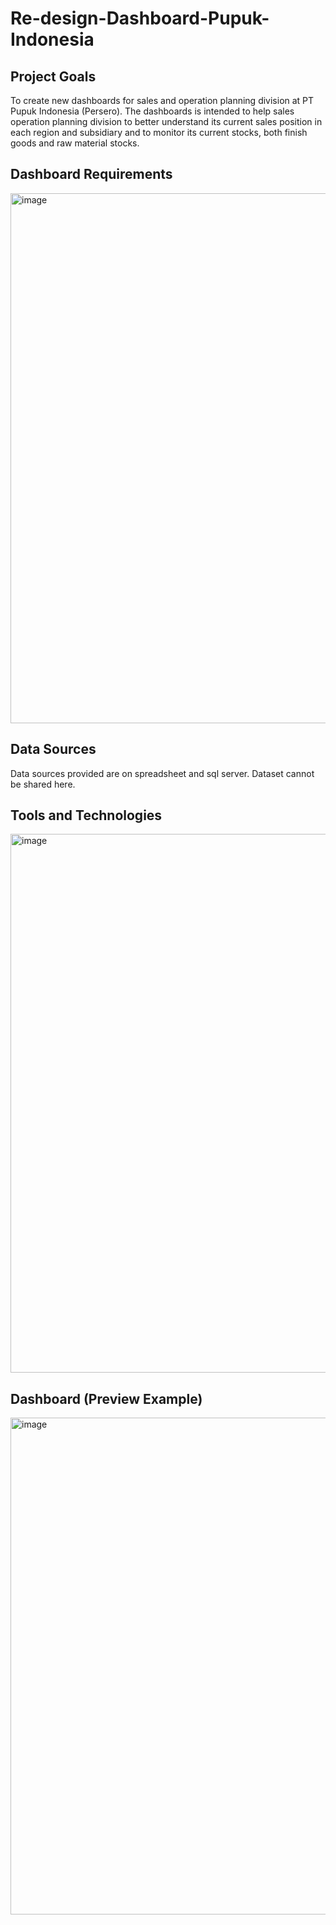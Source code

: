 # Re-design-Dashboard-Pupuk-Indonesia

## Project Goals
To create new dashboards for sales and operation planning division at PT Pupuk Indonesia (Persero). The dashboards is intended to help sales operation planning division to better understand its current sales position in each region and subsidiary and to monitor its current stocks, both finish goods and raw material stocks. 

## Dashboard Requirements
<img width="848" alt="image" src="https://github.com/rindangchi/Re-design-Dashboard-Pupuk-Indonesia/assets/10241058/60bbc627-dccd-49ab-a970-e683f24999ca">

## Data Sources
Data sources provided are on spreadsheet and sql server. Dataset cannot be shared here.

## Tools and Technologies
<img width="862" alt="image" src="https://github.com/rindangchi/Re-design-Dashboard-Pupuk-Indonesia/assets/10241058/a8413afe-5803-4044-b61b-f1f82194769d">

## Dashboard (Preview Example)
<img width="795" alt="image" src="https://github.com/rindangchi/Re-design-Dashboard-Pupuk-Indonesia/assets/10241058/bee9c875-6205-4d84-868e-208aac5401b6">

